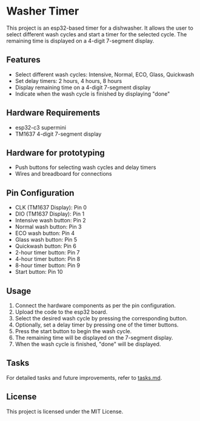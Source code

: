 # Washer Timer

This project is an esp32-based timer for a dishwasher. It allows the user to select different wash cycles and start a timer for the selected cycle. The remaining time is displayed on a 4-digit 7-segment display.

## Features

- Select different wash cycles: Intensive, Normal, ECO, Glass, Quickwash
- Set delay timers: 2 hours, 4 hours, 8 hours
- Display remaining time on a 4-digit 7-segment display
- Indicate when the wash cycle is finished by displaying "done"

## Hardware Requirements

- esp32-c3 supermini
- TM1637 4-digit 7-segment display

## Hardware for prototyping
- Push buttons for selecting wash cycles and delay timers
- Wires and breadboard for connections

## Pin Configuration

- CLK (TM1637 Display): Pin 0
- DIO (TM1637 Display): Pin 1
- Intensive wash button: Pin 2
- Normal wash button: Pin 3
- ECO wash button: Pin 4
- Glass wash button: Pin 5
- Quickwash button: Pin 6
- 2-hour timer button: Pin 7
- 4-hour timer button: Pin 8
- 8-hour timer button: Pin 9
- Start button: Pin 10

## Usage

1. Connect the hardware components as per the pin configuration.
2. Upload the code to the esp32 board.
3. Select the desired wash cycle by pressing the corresponding button.
4. Optionally, set a delay timer by pressing one of the timer buttons.
5. Press the start button to begin the wash cycle.
6. The remaining time will be displayed on the 7-segment display.
7. When the wash cycle is finished, "done" will be displayed.

## Tasks

For detailed tasks and future improvements, refer to [tasks.md](tasks.md).

## License

This project is licensed under the MIT License.